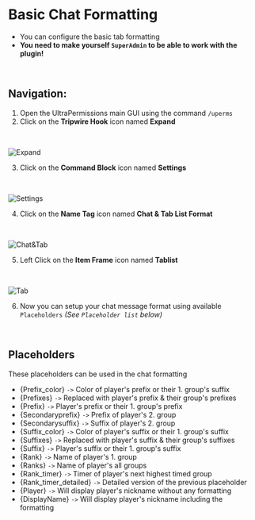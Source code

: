 # Basic Chat Formatting
- You can configure the basic tab formatting
- **You need to make yourself `SuperAdmin` to be able to work with the plugin!** 
<br>

## Navigation:
1. Open the UltraPermissions main GUI using the command `/uperms`
2. Click on the **Tripwire Hook** icon named **Expand**
<br>

![Expand](https://imgur.com/pAfcron.png)
<br>

3. Click on the **Command Block** icon named **Settings**
<br>

![Settings](https://imgur.com/mO8PBGd.png)
<br>

4. Click on the **Name Tag** icon named **Chat & Tab List Format**
<br>

![Chat&Tab](https://imgur.com/fS48wdW.png)
<br>

5. Left Click on the **Item Frame** icon named **Tablist**
<br>

![Tab](https://imgur.com/HQwLtia.png)
<br>

6. Now you can setup your chat message format using available `Placeholders` 
*(See `Placeholder list` below)*
<br>

## Placeholders
These placeholders can be used in the chat formatting
<br>

- {Prefix_color} `->` Color of player's prefix or their 1. group's suffix
- {Prefixes} `->` Replaced with player's prefix & their group's prefixes 
- {Prefix} `->` Player's prefix or their 1. group's prefix
- {Secondaryprefix} `->` Prefix of player's 2. group
- {Secondarysuffix} `->` Suffix of player's 2. group
- {Suffix_color} `->` Color of player's suffix or their 1. group's suffix  
- {Suffixes} `->` Replaced with player's suffix & their group's suffixes 
- {Suffix} `->` Player's suffix or their 1. group's suffix
- {Rank} `->` Name of player's 1. group
- {Ranks} `->` Name of player's all groups
- {Rank_timer} `->` Timer of player's next highest timed group
- {Rank_timer_detailed} `->` Detailed version of the previous placeholder
- {Player} `->` Will display player's nickname without any formatting
- {DisplayName} `->` Will display player's nickname including the formatting 